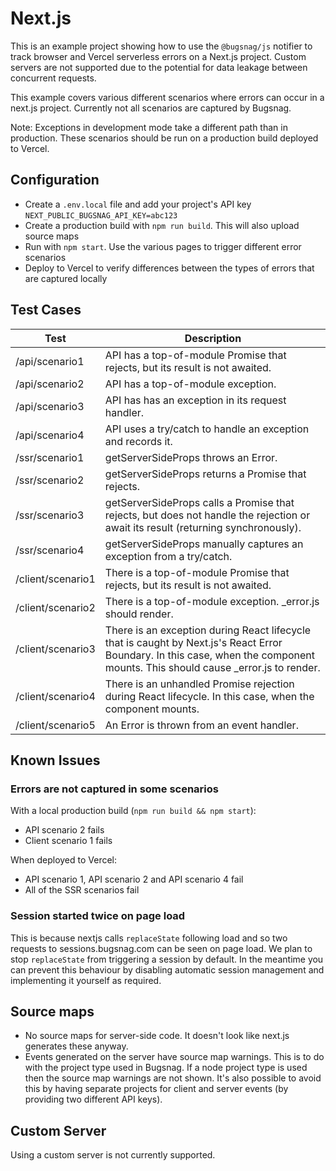# Next.js

This is an example project showing how to use the `@bugsnag/js` notifier to track browser and Vercel serverless errors on a Next.js project. Custom servers are not supported due to the potential for data leakage between concurrent requests.

This example covers various different scenarios where errors can occur in a next.js project. Currently not all scenarios are captured by Bugsnag.

Note: Exceptions in development mode take a different path than in production. These scenarios should be run on a production build deployed to Vercel.

## Configuration

- Create a `.env.local` file and add your project's API key `NEXT_PUBLIC_BUGSNAG_API_KEY=abc123`
- Create a production build with `npm run build`. This will also upload source maps
- Run with `npm start`. Use the various pages to trigger different error scenarios
- Deploy to Vercel to verify differences between the types of errors that are captured locally

## Test Cases

| Test          | Description                                                                                                                                                                    |
|---------------|--------------------------------------------------------------------------------------------------------------------------------------------------------------------------------|
| /api/scenario1    | API has a top-of-module Promise that rejects, but its result is not awaited.                                                                                                   |
| /api/scenario2    | API has a top-of-module exception.                                                                                                                                             |
| /api/scenario3    | API has has an exception in its request handler.                                                                                                                               |
| /api/scenario4    | API uses a try/catch to handle an exception and records it.                                                                                                                    |
| /ssr/scenario1    | getServerSideProps throws an Error.                                                                                                                                            |
| /ssr/scenario2    | getServerSideProps returns a Promise that rejects.                                                                                                                             |
| /ssr/scenario3    | getServerSideProps calls a Promise that rejects, but does not handle the rejection or await its result (returning synchronously).                                              |
| /ssr/scenario4    | getServerSideProps manually captures an exception from a try/catch.                                                                                                            |
| /client/scenario1 | There is a top-of-module Promise that rejects, but its result is not awaited.                                                                                                  |
| /client/scenario2 | There is a top-of-module exception. _error.js should render.                                                                                                                   |
| /client/scenario3 | There is an exception during React lifecycle that is caught by Next.js's React Error Boundary. In this case, when the component mounts. This should cause _error.js to render. |
| /client/scenario4 | There is an unhandled Promise rejection during React lifecycle. In this case, when the component mounts.                                                                       |
| /client/scenario5 | An Error is thrown from an event handler.                                                                                                                                      |

## Known Issues

### Errors are not captured in some scenarios

With a local production build (`npm run build && npm start`):
- API scenario 2 fails
- Client scenario 1 fails

When deployed to Vercel:
- API scenario 1, API scenario 2 and API scenario 4 fail
- All of the SSR scenarios fail

### Session started twice on page load

This is because nextjs calls `replaceState` following load and so two requests to sessions.bugsnag.com can be seen on page load. We plan to stop `replaceState` from triggering a session by default. In the meantime you can prevent this behaviour by disabling automatic session management and implementing it yourself as required.

## Source maps

- No source maps for server-side code. It doesn't look like next.js generates these anyway.
- Events generated on the server have source map warnings. This is to do with the project type used in Bugsnag. If a node project type is used then the source map warnings are not shown. It's also possible to avoid this by having separate projects for client and server events (by providing two different API keys).

## Custom Server

Using a custom server is not currently supported.
